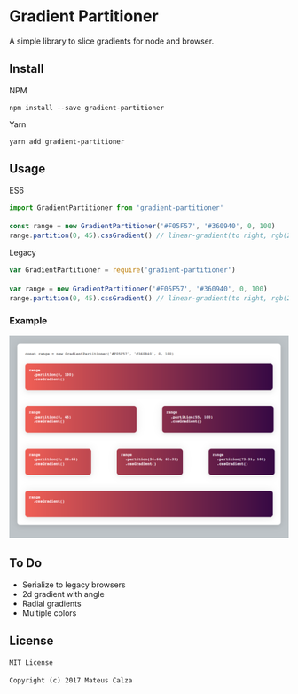 # Gradient Partitioner
A simple library to slice gradients for node and browser.

## Install
NPM
```
npm install --save gradient-partitioner
```

Yarn
```
yarn add gradient-partitioner
```

## Usage
ES6
```javascript
import GradientPartitioner from 'gradient-partitioner'

const range = new GradientPartitioner('#F05F57', '#360940', 0, 100)
range.partition(0, 45).cssGradient() // linear-gradient(to right, rgb(240, 95, 85), rgb(156, 56, 77))
```

Legacy
```javascript
var GradientPartitioner = require('gradient-partitioner')

var range = new GradientPartitioner('#F05F57', '#360940', 0, 100)
range.partition(0, 45).cssGradient() // linear-gradient(to right, rgb(240, 95, 85), rgb(156, 56, 77))
```

### Example
![Example](https://raw.githubusercontent.com/mateuscalza/gradient-partitioner/master/static/screenshot.png)

## To Do
* Serialize to legacy browsers
* 2d gradient with angle
* Radial gradients
* Multiple colors

## License
```
MIT License

Copyright (c) 2017 Mateus Calza
```
